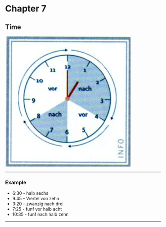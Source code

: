 # Chapter 7

## Time

![Clock](zeit.png)

---

### Example

* 6:30 - halb sechs
* 9.45 - Viertel von zehn
* 3:20 - zwanzig nach drei
* 7:25 - funf vor halb acht
* 10:35 - funf nach halb zehn

---
